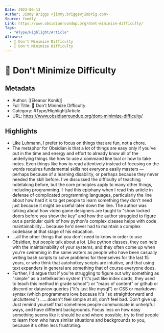 ```yaml
---
Date: 2023-06-13
Author: Jimmy Briggs <jimmy.briggs@jimbrig.com>
Source: feedly
Link: https://www.obsidianroundup.org/dont-minimize-difficulty/
Tags:
  - "#Type/Highlight/Article"
Aliases:
  - 🌲 Don't Minimize Difficulty
  - 🌲 Don't Minimize Difficulty
---
```

# 🌲 Don't Minimize Difficulty

## Metadata
- Author: [[Eleanor Konik]]
- Full Title: 🌲 Don't Minimize Difficulty
- Category: #Type/Highlight/Article
- URL: https://www.obsidianroundup.org/dont-minimize-difficulty/

## Highlights
- Like Luhmann, I prefer to focus on things that are fun, not a chore.
- The metaphor for Obsidian is that a lot of things are easy only if you've put in the time and energy and effort to already know all of the underlying things like how to use a command line tool or how to take notes. Even things like how to read attentively instead of focusing on the words requires fundamental skills not everyone easily masters — perhaps because of a learning disability, or perhaps because they never needed the skill before. I've discussed the difficulty of teaching notetaking before, but the core principles apply to many other things, including programming. I  had this epiphany when I read this article in defense of complicated programming languages, particularly the line about how hard it is to get people to learn something they don't need just because it might be useful later down the line. The author was talking about how video game designers are taught to "show locked doors before you show the key" and how the author struggled to figure out a particular quirk of how python's complex classes helps with code maintainability... because he'd never had to maintain a complex codebase at that stage of his education.
- ...all the other things that you don't need to know in order to use Obsidian, but people talk about a lot. Like python classes, they can help with the maintainability of your systems, and they often come up when you're swimming in the same waters as people who have been casually writing bash scripts to solve problems for themselves for the last 15 years, or who think that autohotkey scripts are intuitive, and that using text expanders in general are something that of course everyone does.
- Further, I'd argue that if you're struggling to figure out why something as "simple" as a zettelkasten system ("it's just like index cards, they used to teach this method in grade school") or "maps of content" or github or discord or dataview queries ("it's just like mysql") or CSS or markdown syntax (which programmers love because it's "so straightforward and uncluttered") ......doesn't feel simple at all, don't feel bad. Don't give up. Just remind yourself that sometimes people communicate in unhelpful ways, and have different backgrounds. Focus less on how easy something seems like it should be and where possible, try to find people to learn from who have similar situations and backgrounds to you, because it's often less frustrating.
